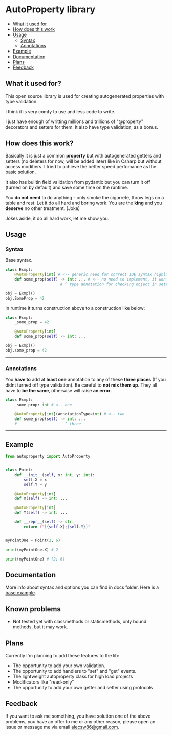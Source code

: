 # AutoProperty library

- [What it used for](#What-it-used-for)
- [How does this work](#how-does-this-work)
- [Usage](#usage)  
    - [Syntax](#syntax)
    - [Annotations](#annotations)
- [Example](#example)
- [Documentation](#documentation)
- [Plans](#plans)
- [Feedback](#feedback)

## What it used for?

This open source library is used for creating autogenerated properties with type validation.  

I think it is very comfy to use and less code to write.  

I just have enough of writting millions and trillions of "@property" decorators and setters for them. It also have type validation, as a bonus.

## How does this work?

Basically it is just a common **property** but with autogenerated getters and setters (no deleters for now, will be added later) like in Csharp but without access modifiers. I tried to achieve the better speed perfomance as the basic solution.  

It also has builtin field validation from pydantic but you can turn it off (turned on by default) and save some time on the runtime.

You **do not need** to do anything - only smoke the cigarrete, throw legs on a table and rest. Let it do all hard and boring work. You are the **king** and you **deserve** no other treatment. (Joke)

Jokes aside, it do all hard work, let me show you.

## Usage

### Syntax

Base syntax.

```python
class Exmpl:
    @AutoProperty[int] # <-- generic need for correct IDE syntax highlighting
    def some_prop(self) -> int: ... # <-- no need to implement, it won't change anything
                        # ^ type annotation for checking object in setter

obj = Exmpl()
obj.SomeProp = 42
```

In runtime it turns construction above to a construction like below:

```python
class Exmpl:
    _some_prop = 42

    @AutoProperty[int]
    def some_prop(self) -> int: ...

obj = Exmpl()
obj.some_prop = 42
```

---

### Annotations

You **have to** add at **least one** annotation to any of these **three places** (If you didnt turned off type validation). Be careful to **not mix them up**. They all have to **be the same**, otherwise will raise **an error**.

```python
class Exmpl:
    _some_prop: int # <-- one

    @AutoProperty[int](annotationType=int) # <-- two
    def some_prop(self) -> int: ...
    #                     ^ three
```

---

## Example

```python
from autoproperty import AutoProperty


class Point:
    def __init__(self, x: int, y: int):
        self.X = x
        self.Y = y

    @AutoProperty[int]
    def X(self) -> int: ...

    @AutoProperty[int]
    def Y(self) -> int: ...

    def __repr__(self) -> str:
        return f"[{self.X};{self.Y}]"


myPointOne = Point(2, 6)

print(myPointOne.X) # 2

print(myPointOne) # [2; 6]
```

## Documentation

More info about syntax and options you can find in docs folder. Here is a [base example](autoproperty/docs/basic_example.md).

## Known problems

- Not tested yet with classmethods or staticmethods, only bound methods, but it may work.

## Plans

Currently I'm planning to add these features to the lib:

- The opportunity to add your own validation.
- The opportunity to add handlers to "set" and "get" events.
- The lightweight autoproperty class for high load projects
- Modificators like "read-only"
- The opportunity to add your own getter and setter using protocols

## Feedback

If you want to ask me something, you have solution one of the above problems, you have an offer to me or any other reason, please open an issue or message me via email alecsw86@gmail.com.
